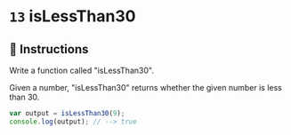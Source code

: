 # `13` isLessThan30

## 📝 Instructions

Write a function called "isLessThan30".

Given a number, "isLessThan30" returns whether the given number is less than 30.

```Javascript
var output = isLessThan30(9);
console.log(output); // --> true
```